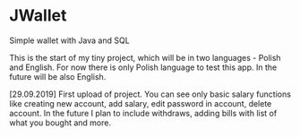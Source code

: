 # JWallet
Simple wallet with Java and SQL

This is the start of my tiny project, which will be in two languages - Polish and English.
For now there is only Polish language to test this app. In the future will be also English.

[29.09.2019]
First upload of project. You can see only basic salary functions like creating new account, add salary, edit password in account, delete account.
In the future I plan to include withdraws, adding bills with list of what you bought and more. 
